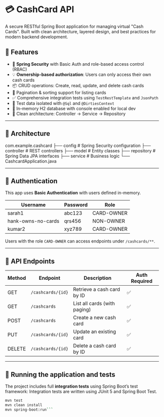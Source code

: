 # 💳 CashCard API

A secure RESTful Spring Boot application for managing virtual "Cash Cards". Built with clean architecture, layered design, and best practices for modern backend development.

## 🚀 Features

- 🔐 **Spring Security** with Basic Auth and role-based access control (RBAC)
- 💡 **Ownership-based authorization**: Users can only access their own cash cards
- 📦 CRUD operations: Create, read, update, and delete cash cards
- 📄 Pagination & sorting support for listing cards
- ✅ Comprehensive integration tests using `TestRestTemplate` and `JsonPath`
- 🧪 Test data isolated with `@Sql` and `@DirtiesContext`
- 💾 In-memory H2 database with console enabled for local dev
- 🧱 Clean architecture: Controller → Service → Repository

---

## 📐 Architecture
com.example.cashcard
├── config          # Spring Security configuration
├── controller      # REST controllers
├── model           # Entity classes
├── repository      # Spring Data JPA interfaces
├── service         # Business logic
└── CashcardApplication.java

---

## 🔐 Authentication

This app uses **Basic Authentication** with users defined in-memory.

| Username   | Password | Role         |
|------------|----------|--------------|
| sarah1     | abc123   | CARD-OWNER   |
| hank-owns-no-cards | qrs456 | NON-OWNER    |
| kumar2     | xyz789   | CARD-OWNER   |

Users with the role `CARD-OWNER` can access endpoints under `/cashcards/**`.

---

## 🔄 API Endpoints

| Method | Endpoint             | Description                       | Auth Required |
|--------|----------------------|-----------------------------------|---------------|
| GET    | `/cashcards/{id}`    | Retrieve a cash card by ID        | ✅            |
| GET    | `/cashcards`         | List all cards (with paging)      | ✅            |
| POST   | `/cashcards`         | Create a new cash card            | ✅            |
| PUT    | `/cashcards/{id}`    | Update an existing card           | ✅            |
| DELETE | `/cashcards/{id}`    | Delete a cash card by ID          | ✅            |

---

## 🧪 Running the application and tests

The project includes full **integration tests** using Spring Boot’s test framework:
Integration tests are written using JUnit 5 and Spring Boot Test.

```bash
mvn test
mvn clean install
mvn spring-boot:run```
